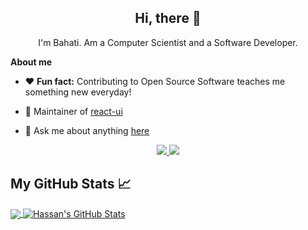 

<h2 align="center">Hi, there 👋</h2>

<p align="center">I'm Bahati. Am a Computer Scientist and a Software Developer.<br/> 
</p>
<p align="center">
</p>

**About me**

- ❤️ <b>Fun fact:</b>&nbsp;Contributing to Open Source Software teaches me something new everyday!

<!------ - 💼 Am a Computer Scientist and a Software Developer. --->

<!---- - 📈 --->

- :construction_worker: Maintainer of <a href="https://github.com/OSCA-Kampala-Chapter/react-ui">react-ui</a>

- 💬 Ask me about anything [here](https://github.com/HassanBahati/HassanBahati/issues/new)

<p align="center">
  <a href="https://twitter.com/HassanBahatiM">
   <img src="https://img.shields.io/badge/Twitter-blue?label=Twitter&logo=Twitter&style=for-the-badge" />
  </a>
  
  <a href="https://www.linkedin.com/in/hassanbahatimukisa/">
    <img src="https://img.shields.io/badge/LinkedIn-blue?label=LinkedIn&logo=LinkedIn&style=for-the-badge" />
  </a>

</p>

## My GitHub Stats &#x1f4c8;

<a href="https://github.com/HassanBahati/HassanBahati">
  <img align="center" src="https://github-readme-stats.vercel.app/api/top-langs/?username=HassanBahati&hide=java,html&title_color=ffffff&text_color=c9cacc&icon_color=2bbc8a&bg_color=1d1f21" />
</a>
<a href="https://github.com/HassanBahati">
  <img align="center" src="https://github-readme-stats.vercel.app/api?username=HassanBahati&show_icons=true&line_height=27&count_private=true&title_color=ffffff&text_color=c9cacc&icon_color=2bbc8a&bg_color=1d1f21" alt="Hassan's GitHub Stats" />
</a>

